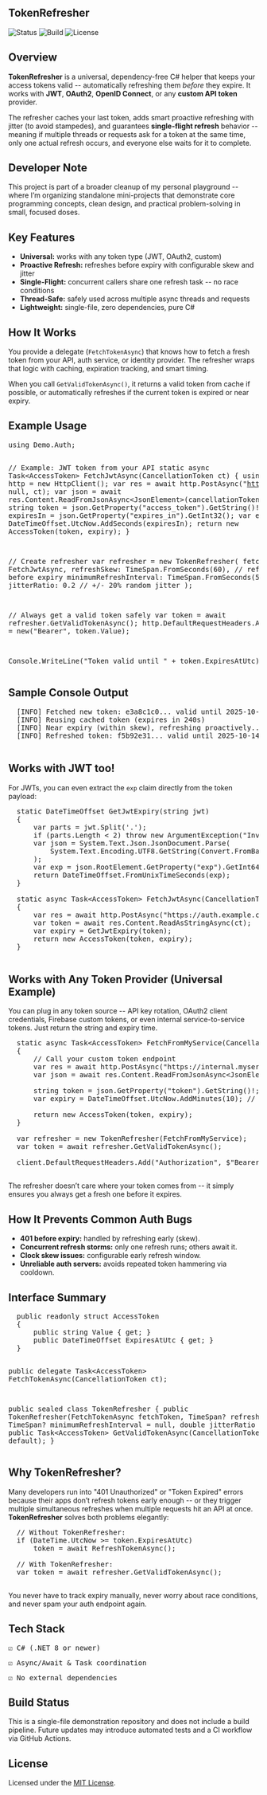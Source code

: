 <section id="tokenrefresher-overview">
  <h1>TokenRefresher</h1>

  ![Status](https://img.shields.io/badge/status-stable-blue)
  ![Build](https://img.shields.io/badge/build-passing-brightgreen)
  ![License](https://img.shields.io/badge/license-MIT-lightgrey)
  
  <h2>Overview</h2>
  <p>
    <strong>TokenRefresher</strong> is a universal, dependency-free C# helper that keeps your access tokens valid --
    automatically refreshing them <em>before</em> they expire. It works with <strong>JWT</strong>, <strong>OAuth2</strong>,
    <strong>OpenID Connect</strong>, or any <strong>custom API token</strong> provider.
  </p>

  <p>
    The refresher caches your last token, adds smart proactive refreshing with jitter (to avoid stampedes),
    and guarantees <strong>single-flight refresh</strong> behavior -- meaning if multiple threads or requests ask for
    a token at the same time, only one actual refresh occurs, and everyone else waits for it to complete.
  </p>

  <h2>Developer Note</h2>
  <p>
    This project is part of a broader cleanup of my personal playground -- where I’m 
    organizing standalone mini-projects that demonstrate core programming concepts, 
    clean design, and practical problem-solving in small, focused doses.
  </p>

  <h2>Key Features</h2>
  <ul>
    <li><strong>Universal:</strong> works with any token type (JWT, OAuth2, custom)</li>
    <li><strong>Proactive Refresh:</strong> refreshes before expiry with configurable skew and jitter</li>
    <li><strong>Single-Flight:</strong> concurrent callers share one refresh task -- no race conditions</li>
    <li><strong>Thread-Safe:</strong> safely used across multiple async threads and requests</li>
    <li><strong>Lightweight:</strong> single-file, zero dependencies, pure C#</li>
  </ul>

  <h2>How It Works</h2>
  <p>
    You provide a delegate (<code>FetchTokenAsync</code>) that knows how to fetch a fresh token 
    from your API, auth service, or identity provider. The refresher wraps that logic with caching, 
    expiration tracking, and smart timing.
  </p>

  <p>
    When you call <code>GetValidTokenAsync()</code>, it returns a valid token from cache if possible, 
    or automatically refreshes if the current token is expired or near expiry.
  </p>

  <h2>Example Usage</h2>
  <pre>
using Demo.Auth;

  // Example: JWT token from your API
  static async Task&lt;AccessToken&gt; FetchJwtAsync(CancellationToken ct)
  {
      using var http = new HttpClient();
      var res = await http.PostAsync("https://auth.example.com/token", null, ct);
      var json = await res.Content.ReadFromJsonAsync&lt;JsonElement&gt;(cancellationToken: ct);
      string token = json.GetProperty("access_token").GetString()!;
      int expiresIn = json.GetProperty("expires_in").GetInt32();
      var expiry = DateTimeOffset.UtcNow.AddSeconds(expiresIn);
      return new AccessToken(token, expiry);
  }

  // Create refresher
  var refresher = new TokenRefresher(
      fetchToken: FetchJwtAsync,
      refreshSkew: TimeSpan.FromSeconds(60),   // refresh 60s before expiry
      minimumRefreshInterval: TimeSpan.FromSeconds(5),
      jitterRatio: 0.2                          // +/- 20% random jitter
  );

  // Always get a valid token safely
  var token = await refresher.GetValidTokenAsync();
  http.DefaultRequestHeaders.Authorization = new("Bearer", token.Value);

  Console.WriteLine("Token valid until " + token.ExpiresAtUtc);
  </pre>

  <h2>Sample Console Output</h2>
  <pre>
  [INFO] Fetched new token: e3a8c1c0... valid until 2025-10-14T12:30Z
  [INFO] Reusing cached token (expires in 240s)
  [INFO] Near expiry (within skew), refreshing proactively...
  [INFO] Refreshed token: f5b92e31... valid until 2025-10-14T12:35Z
  </pre>

  <h2>Works with JWT too!</h2>
  <p>
    For JWTs, you can even extract the <code>exp</code> claim directly from the token payload:
  </p>

  <pre>
  static DateTimeOffset GetJwtExpiry(string jwt)
  {
      var parts = jwt.Split('.');
      if (parts.Length &lt; 2) throw new ArgumentException("Invalid JWT");
      var json = System.Text.Json.JsonDocument.Parse(
          System.Text.Encoding.UTF8.GetString(Convert.FromBase64String(parts[1].PadRight(parts[1].Length + (4 - parts[1].Length % 4) % 4, '=')))
      );
      var exp = json.RootElement.GetProperty("exp").GetInt64();
      return DateTimeOffset.FromUnixTimeSeconds(exp);
  }

  static async Task&lt;AccessToken&gt; FetchJwtAsync(CancellationToken ct)
  {
      var res = await http.PostAsync("https://auth.example.com/login", null, ct);
      var token = await res.Content.ReadAsStringAsync(ct);
      var expiry = GetJwtExpiry(token);
      return new AccessToken(token, expiry);
  }
  </pre>

  <h2>Works with Any Token Provider (Universal Example)</h2>
  <p>
    You can plug in any token source -- API key rotation, OAuth2 client credentials, 
    Firebase custom tokens, or even internal service-to-service tokens. 
    Just return the string and expiry time.
  </p>

  <pre>
  static async Task&lt;AccessToken&gt; FetchFromMyService(CancellationToken ct)
  {
      // Call your custom token endpoint
      var res = await http.PostAsync("https://internal.myservice.com/api/token", null, ct);
      var json = await res.Content.ReadFromJsonAsync&lt;JsonElement&gt;(cancellationToken: ct);

      string token = json.GetProperty("token").GetString()!;
      var expiry = DateTimeOffset.UtcNow.AddMinutes(10); // or read from response

      return new AccessToken(token, expiry);
  }

  var refresher = new TokenRefresher(FetchFromMyService);
  var token = await refresher.GetValidTokenAsync();

  client.DefaultRequestHeaders.Add("Authorization", $"Bearer {token.Value}");
  </pre>

  <p>
    The refresher doesn’t care where your token comes from -- it simply ensures 
    you always get a fresh one before it expires.
  </p>

  <h2>How It Prevents Common Auth Bugs</h2>
  <ul>
    <li><strong>401 before expiry:</strong> handled by refreshing early (skew).</li>
    <li><strong>Concurrent refresh storms:</strong> only one refresh runs; others await it.</li>
    <li><strong>Clock skew issues:</strong> configurable early refresh window.</li>
    <li><strong>Unreliable auth servers:</strong> avoids repeated token hammering via cooldown.</li>
  </ul>

  <h2>Interface Summary</h2>
  <pre>
  public readonly struct AccessToken
  {
      public string Value { get; }
      public DateTimeOffset ExpiresAtUtc { get; }
  }

  public delegate Task&lt;AccessToken&gt; FetchTokenAsync(CancellationToken ct);

  public sealed class TokenRefresher
  {
      public TokenRefresher(FetchTokenAsync fetchToken,
                            TimeSpan? refreshSkew = null,
                            TimeSpan? minimumRefreshInterval = null,
                            double jitterRatio = 0.15);
      public Task&lt;AccessToken&gt; GetValidTokenAsync(CancellationToken ct = default);
  }
  </pre>

  <h2>Why TokenRefresher?</h2>
  <p>
    Many developers run into "401 Unauthorized" or "Token Expired" errors because their apps 
    don’t refresh tokens early enough -- or they trigger multiple simultaneous refreshes when 
    multiple requests hit an API at once. <strong>TokenRefresher</strong> solves both problems elegantly:
  </p>

  <pre>
  // Without TokenRefresher:
  if (DateTime.UtcNow &gt;= token.ExpiresAtUtc)
      token = await RefreshTokenAsync();

  // With TokenRefresher:
  var token = await refresher.GetValidTokenAsync();
  </pre>

  <p>
    You never have to track expiry manually, never worry about race conditions, 
    and never spam your auth endpoint again.
  </p>

  <section id="tech-stack">
    <h2>Tech Stack</h2>
    <pre>☑ C# (.NET 8 or newer)</pre>
    <pre>☑ Async/Await & Task coordination</pre>
    <pre>☑ No external dependencies</pre>
  </section>

  <h2>Build Status</h2>
  <p>
    This is a single-file demonstration repository and does not include a build pipeline.  
    Future updates may introduce automated tests and a CI workflow via GitHub Actions.
  </p>

  <h2>License</h2>
  <p>
    Licensed under the <a href="LICENSE">MIT License</a>.<br>
  </p>
</section>
